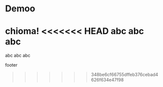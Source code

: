 # Demoo

chioma!
<<<<<<< HEAD
abc abc abc
=======

abc abc abc





footer

>>>>>>> 348be6cf66755dffeb376cebad4626f634e47f98
